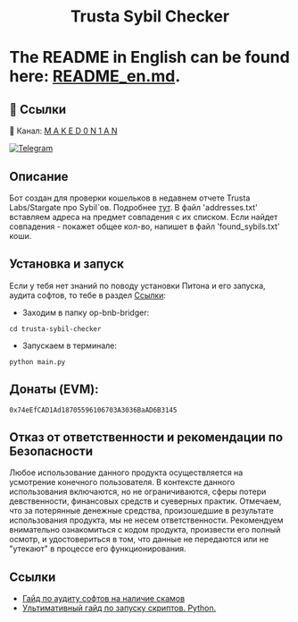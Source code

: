 <h1 align="center">Trusta Sybil Checker<h1>

The README in English can be found here: [README_en.md](https://github.com/maked0n1an/trusta-sybil-checker/blob/main/README_en.md).

## 🔗 Ссылки
🔔 Канал: [M A K E D 0 N 1 A N](https://t.me/crypto_maked0n1an)

[![Telegram](https://img.shields.io/badge/-Telegram-090909?style=for-the-badge&logo=telegram)](https://t.me/crypto_maked0n1an)

<h2>Описание</h2>

Бот создан для проверки кошельков в недавнем отчете Trusta Labs/Stargate про Sybil`ов. Подробнее [тут](https://t.me/worker_room/223).
В файл 'addresses.txt' вставляем адреса на предмет совпадения с их списком. Если найдет совпадения - покажет общее кол-во, напишет в файл 'found_sybils.txt' коши.

## Установка и запуск
Если у тебя нет знаний по поводу установки Питона и его запуска, аудита софтов, то тебе в раздел [Ccылки](#ссылки):

* Заходим в папку op-bnb-bridger:
<pre><code>cd trusta-sybil-checker</code></pre>
* Запускаем в терминале:
<pre><code>python main.py</code></pre>

## Донаты (EVM): 
<pre><code>0x74eEfCAD1Ad18705596106703A3036BaAD6B3145</code></pre>

## Отказ от ответственности и рекомендации по Безопасности

Любое использование данного продукта осуществляется на усмотрение конечного пользователя. В контексте данного использования включаются, но не ограничиваются, сферы потери девственности, финансовых средств и суеверных практик.
Отмечаем, что за потерянные денежные средства, произошедшие в результате использования продукта, мы не несем ответственности. Рекомендуем внимательно ознакомиться с кодом продукта, произвести его полный осмотр, и удостовериться в том, что данные не передаются или не "утекают" в процессе его функционирования.

## Ссылки 
<a name="Ссылки"></a> 
- [Гайд по аудиту софтов на наличие скамов](https://teletype.in/@brokeboi/dsxymHafdZb)
- [Ультимативный гайд по запуску скриптов. Python.](https://teletype.in/@hodlmod.eth/how-to-run-scripts)